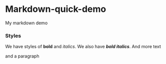 # Markdown-quick-demo
My markdown demo

### Styles
We have styles of **bold** and _italics_.
We also have ***bold italics***.
And more text

and a paragraph
